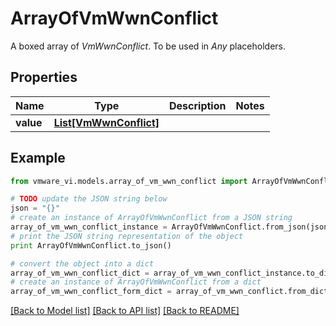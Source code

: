 # ArrayOfVmWwnConflict

A boxed array of *VmWwnConflict*. To be used in *Any* placeholders. 

## Properties
Name | Type | Description | Notes
------------ | ------------- | ------------- | -------------
**value** | [**List[VmWwnConflict]**](VmWwnConflict.md) |  | 

## Example

```python
from vmware_vi.models.array_of_vm_wwn_conflict import ArrayOfVmWwnConflict

# TODO update the JSON string below
json = "{}"
# create an instance of ArrayOfVmWwnConflict from a JSON string
array_of_vm_wwn_conflict_instance = ArrayOfVmWwnConflict.from_json(json)
# print the JSON string representation of the object
print ArrayOfVmWwnConflict.to_json()

# convert the object into a dict
array_of_vm_wwn_conflict_dict = array_of_vm_wwn_conflict_instance.to_dict()
# create an instance of ArrayOfVmWwnConflict from a dict
array_of_vm_wwn_conflict_form_dict = array_of_vm_wwn_conflict.from_dict(array_of_vm_wwn_conflict_dict)
```
[[Back to Model list]](../README.md#documentation-for-models) [[Back to API list]](../README.md#documentation-for-api-endpoints) [[Back to README]](../README.md)


